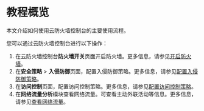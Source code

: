 # 教程概览

本文介绍如何使用云防火墙控制台的主要使用流程。

您可以通过云防火墙控制台进行以下操作：

1.  在云防火墙控制台**防火墙开关**页面开启防火墙。更多信息，请参见[开启防火墙](/intl.zh-CN/快速入门/开启防火墙.md)。
2.  在**安全策略** \> **入侵防御**页面，配置入侵防御策略。更多信息，请参见[配置入侵防御策略](/intl.zh-CN/快速入门/开启攻击防护.md)。
3.  在**访问控制**页面，配置访问控制策略。更多信息，请参见[配置访问控制策略](/intl.zh-CN/快速入门/配置访问控制策略.md)。
4.  在**网络流量分析**模块查看网络流量。可查看主动外联活动等信息。更多信息，请参见[查看网络流量](/intl.zh-CN/快速入门/查看网络流量分析.md)。

